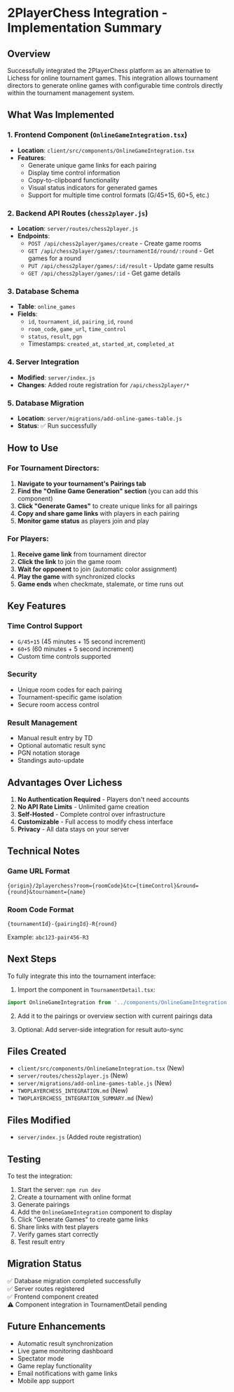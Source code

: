 # 2PlayerChess Integration - Implementation Summary

## Overview

Successfully integrated the 2PlayerChess platform as an alternative to Lichess for online tournament games. This integration allows tournament directors to generate online games with configurable time controls directly within the tournament management system.

## What Was Implemented

### 1. Frontend Component (`OnlineGameIntegration.tsx`)
- **Location**: `client/src/components/OnlineGameIntegration.tsx`
- **Features**:
  - Generate unique game links for each pairing
  - Display time control information
  - Copy-to-clipboard functionality
  - Visual status indicators for generated games
  - Support for multiple time control formats (G/45+15, 60+5, etc.)

### 2. Backend API Routes (`chess2player.js`)
- **Location**: `server/routes/chess2player.js`
- **Endpoints**:
  - `POST /api/chess2player/games/create` - Create game rooms
  - `GET /api/chess2player/games/:tournamentId/round/:round` - Get games for a round
  - `PUT /api/chess2player/games/:id/result` - Update game results
  - `GET /api/chess2player/games/:id` - Get game details

### 3. Database Schema
- **Table**: `online_games`
- **Fields**:
  - `id`, `tournament_id`, `pairing_id`, `round`
  - `room_code`, `game_url`, `time_control`
  - `status`, `result`, `pgn`
  - Timestamps: `created_at`, `started_at`, `completed_at`

### 4. Server Integration
- **Modified**: `server/index.js`
- **Changes**: Added route registration for `/api/chess2player/*`

### 5. Database Migration
- **Location**: `server/migrations/add-online-games-table.js`
- **Status**: ✅ Run successfully

## How to Use

### For Tournament Directors:

1. **Navigate to your tournament's Pairings tab**
2. **Find the "Online Game Generation" section** (you can add this component)
3. **Click "Generate Games"** to create unique links for all pairings
4. **Copy and share game links** with players in each pairing
5. **Monitor game status** as players join and play

### For Players:

1. **Receive game link** from tournament director
2. **Click the link** to join the game room
3. **Wait for opponent** to join (automatic color assignment)
4. **Play the game** with synchronized clocks
5. **Game ends** when checkmate, stalemate, or time runs out

## Key Features

### Time Control Support
- `G/45+15` (45 minutes + 15 second increment)
- `60+5` (60 minutes + 5 second increment)
- Custom time controls supported

### Security
- Unique room codes for each pairing
- Tournament-specific game isolation
- Secure room access control

### Result Management
- Manual result entry by TD
- Optional automatic result sync
- PGN notation storage
- Standings auto-update

## Advantages Over Lichess

1. **No Authentication Required** - Players don't need accounts
2. **No API Rate Limits** - Unlimited game creation
3. **Self-Hosted** - Complete control over infrastructure
4. **Customizable** - Full access to modify chess interface
5. **Privacy** - All data stays on your server

## Technical Notes

### Game URL Format
```
{origin}/2playerchess?room={roomCode}&tc={timeControl}&round={round}&tournament={name}
```

### Room Code Format
```
{tournamentId}-{pairingId}-R{round}
```

Example: `abc123-pair456-R3`

## Next Steps

To fully integrate this into the tournament interface:

1. Import the component in `TournamentDetail.tsx`:
```typescript
import OnlineGameIntegration from '../components/OnlineGameIntegration';
```

2. Add it to the pairings or overview section with current pairings data

3. Optional: Add server-side integration for result auto-sync

## Files Created

- `client/src/components/OnlineGameIntegration.tsx` (New)
- `server/routes/chess2player.js` (New)
- `server/migrations/add-online-games-table.js` (New)
- `TWOPLAYERCHESS_INTEGRATION.md` (New)
- `TWOPLAYERCHESS_INTEGRATION_SUMMARY.md` (New)

## Files Modified

- `server/index.js` (Added route registration)

## Testing

To test the integration:

1. Start the server: `npm run dev`
2. Create a tournament with online format
3. Generate pairings
4. Add the `OnlineGameIntegration` component to display
5. Click "Generate Games" to create game links
6. Share links with test players
7. Verify games start correctly
8. Test result entry

## Migration Status

✅ Database migration completed successfully  
✅ Server routes registered  
✅ Frontend component created  
⚠️ Component integration in TournamentDetail pending  

## Future Enhancements

- Automatic result synchronization
- Live game monitoring dashboard
- Spectator mode
- Game replay functionality
- Email notifications with game links
- Mobile app support
